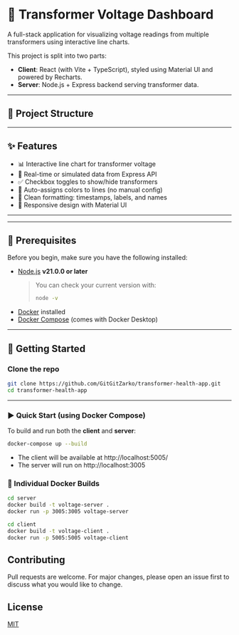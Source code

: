 # 🔌 Transformer Voltage Dashboard

A full-stack application for visualizing voltage readings from multiple transformers using interactive line charts.

This project is split into two parts:

- **Client**: React (with Vite + TypeScript), styled using Material UI and powered by Recharts.
- **Server**: Node.js + Express backend serving transformer data.

---

## 📁 Project Structure

---

## ✨ Features

- 📊 Interactive line chart for transformer voltage
- 🔁 Real-time or simulated data from Express API
- ✅ Checkbox toggles to show/hide transformers
- 🧼 Auto-assigns colors to lines (no manual config)
- 🧠 Clean formatting: timestamps, labels, and names
- 📱 Responsive design with Material UI

---

---

## 🔧 Prerequisites

Before you begin, make sure you have the following installed:

- [Node.js](https://nodejs.org/) **v21.0.0 or later**
  > You can check your current version with:
  > ```bash
  > node -v
  > ```
- [Docker](https://docs.docker.com/get-docker/) installed
- [Docker Compose](https://docs.docker.com/compose/) (comes with Docker Desktop)

---

## 🚀 Getting Started

### Clone the repo

```bash
git clone https://github.com/GitGitZarko/transformer-health-app.git
cd transformer-health-app
```

---


### ▶️ Quick Start (using Docker Compose)

To build and run both the **client** and **server**:

```bash
docker-compose up --build
```
- The client will be available at http://localhost:5005/
- The server will run on http://localhost:3005

### 🐳 Individual Docker Builds

```bash
cd server
docker build -t voltage-server .
docker run -p 3005:3005 voltage-server
```

```bash
cd client
docker build -t voltage-client .
docker run -p 5005:5005 voltage-client
```


## Contributing

Pull requests are welcome. For major changes, please open an issue first
to discuss what you would like to change.


## License

[MIT](https://choosealicense.com/licenses/mit/)